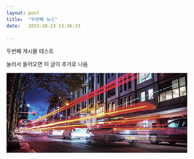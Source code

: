 ```yaml
---
layout: post
title:  "두번째 뉴스"
date:   2023-10-23 13:36:23

---
```


두번째 게시물 테스트

눌러서 들어오면 이 글이 추가로 나옴



<span class="image featured"><img src="/images/pic03.jpg" alt=""></span>